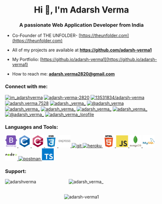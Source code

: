 <h1 align="center">Hi 👋, I'm Adarsh Verma</h1>
<h3 align="center">A passionate Web Application Developer from India</h3>

- Co-Founder of THE UNFOLDER- [https://theunfolder.com](https://theunfolder.com)

- All of my projects are available at **https://github.com/adarsh-verma1**

- My Portfiolio: [https://github.io/adarsh-verma1](https://github.io/adarsh-verma1)

- How to reach me: **adarsh.verma2820@gmail.com**

<h3 align="left">Connect with me:</h3>
<p align="left">
<a href="https://twitter.com/im_adarshverma" target="blank"><img align="center" src="https://raw.githubusercontent.com/rahuldkjain/github-profile-readme-generator/master/src/images/icons/Social/twitter.svg" alt="im_adarshverma" height="30" width="40" /></a>
<a href="https://linkedin.com/in/adarsh-verma-2820" target="blank"><img align="center" src="https://raw.githubusercontent.com/rahuldkjain/github-profile-readme-generator/master/src/images/icons/Social/linked-in-alt.svg" alt="adarsh-verma-2820" height="30" width="40" /></a>
<a href="https://stackoverflow.com/users/13531834/adarsh-verma" target="blank"><img align="center" src="https://raw.githubusercontent.com/rahuldkjain/github-profile-readme-generator/master/src/images/icons/Social/stack-overflow.svg" alt="13531834/adarsh-verma" height="30" width="40" /></a>
<a href="https://fb.com/adarsh.verma.7528" target="blank"><img align="center" src="https://raw.githubusercontent.com/rahuldkjain/github-profile-readme-generator/master/src/images/icons/Social/facebook.svg" alt="adarsh.verma.7528" height="30" width="40" /></a>
<a href="https://instagram.com/adarsh._verma_" target="blank"><img align="center" src="https://raw.githubusercontent.com/rahuldkjain/github-profile-readme-generator/master/src/images/icons/Social/instagram.svg" alt="adarsh._verma_" height="30" width="40" /></a>
<a href="https://medium.com/@adarsh_verma" target="blank"><img align="center" src="https://raw.githubusercontent.com/rahuldkjain/github-profile-readme-generator/master/src/images/icons/Social/medium.svg" alt="@adarsh_verma" height="30" width="40" /></a>
<a href="https://www.codechef.com/users/adarsh_verma_" target="blank"><img align="center" src="https://cdn.jsdelivr.net/npm/simple-icons@3.1.0/icons/codechef.svg" alt="adarsh_verma_" height="30" width="40" /></a>
<a href="https://www.hackerrank.com/adarsh_verma_" target="blank"><img align="center" src="https://raw.githubusercontent.com/rahuldkjain/github-profile-readme-generator/master/src/images/icons/Social/hackerrank.svg" alt="adarsh_verma_" height="30" width="40" /></a>
<a href="https://codeforces.com/profile/adarsh_verma_" target="blank"><img align="center" src="https://raw.githubusercontent.com/rahuldkjain/github-profile-readme-generator/master/src/images/icons/Social/codeforces.svg" alt="adarsh_verma_" height="30" width="40" /></a>
<a href="https://www.leetcode.com/adarsh_verma_" target="blank"><img align="center" src="https://raw.githubusercontent.com/rahuldkjain/github-profile-readme-generator/master/src/images/icons/Social/leet-code.svg" alt="adarsh_verma_" height="30" width="40" /></a>
<a href="https://www.hackerearth.com/@adarsh_verma_" target="blank"><img align="center" src="https://raw.githubusercontent.com/rahuldkjain/github-profile-readme-generator/master/src/images/icons/Social/hackerearth.svg" alt="@adarsh_verma_" height="30" width="40" /></a>
<a href="https://auth.geeksforgeeks.org/user/adarsh_verma_/profile" target="blank"><img align="center" src="https://raw.githubusercontent.com/rahuldkjain/github-profile-readme-generator/master/src/images/icons/Social/geeks-for-geeks.svg" alt="adarsh_verma_/profile" height="30" width="40" /></a>
</p>

<h3 align="left">Languages and Tools:</h3>
<p align="left"> <a href="https://getbootstrap.com" target="_blank" rel="noreferrer"> <img src="https://raw.githubusercontent.com/devicons/devicon/master/icons/bootstrap/bootstrap-plain-wordmark.svg" alt="bootstrap" width="40" height="40"/> </a> <a href="https://www.cprogramming.com/" target="_blank" rel="noreferrer"> <img src="https://raw.githubusercontent.com/devicons/devicon/master/icons/c/c-original.svg" alt="c" width="40" height="40"/> </a> <a href="https://www.w3schools.com/cpp/" target="_blank" rel="noreferrer"> <img src="https://raw.githubusercontent.com/devicons/devicon/master/icons/cplusplus/cplusplus-original.svg" alt="cplusplus" width="40" height="40"/> </a> <a href="https://www.w3schools.com/css/" target="_blank" rel="noreferrer"> <img src="https://raw.githubusercontent.com/devicons/devicon/master/icons/css3/css3-original-wordmark.svg" alt="css3" width="40" height="40"/> </a> <a href="https://expressjs.com" target="_blank" rel="noreferrer"> <img src="https://raw.githubusercontent.com/devicons/devicon/master/icons/express/express-original-wordmark.svg" alt="express" width="40" height="40"/> </a> <a href="https://git-scm.com/" target="_blank" rel="noreferrer"> <img src="https://www.vectorlogo.zone/logos/git-scm/git-scm-icon.svg" alt="git" width="40" height="40"/> </a> <a href="https://heroku.com" target="_blank" rel="noreferrer"> <img src="https://www.vectorlogo.zone/logos/heroku/heroku-icon.svg" alt="heroku" width="40" height="40"/> </a> <a href="https://www.w3.org/html/" target="_blank" rel="noreferrer"> <img src="https://raw.githubusercontent.com/devicons/devicon/master/icons/html5/html5-original-wordmark.svg" alt="html5" width="40" height="40"/> </a> <a href="https://developer.mozilla.org/en-US/docs/Web/JavaScript" target="_blank" rel="noreferrer"> <img src="https://raw.githubusercontent.com/devicons/devicon/master/icons/javascript/javascript-original.svg" alt="javascript" width="40" height="40"/> </a> <a href="https://www.mongodb.com/" target="_blank" rel="noreferrer"> <img src="https://raw.githubusercontent.com/devicons/devicon/master/icons/mongodb/mongodb-original-wordmark.svg" alt="mongodb" width="40" height="40"/> </a> <a href="https://www.mysql.com/" target="_blank" rel="noreferrer"> <img src="https://raw.githubusercontent.com/devicons/devicon/master/icons/mysql/mysql-original-wordmark.svg" alt="mysql" width="40" height="40"/> </a> <a href="https://nodejs.org" target="_blank" rel="noreferrer"> <img src="https://raw.githubusercontent.com/devicons/devicon/master/icons/nodejs/nodejs-original-wordmark.svg" alt="nodejs" width="40" height="40"/> </a> <a href="https://postman.com" target="_blank" rel="noreferrer"> <img src="https://www.vectorlogo.zone/logos/getpostman/getpostman-icon.svg" alt="postman" width="40" height="40"/> </a> <a href="https://www.typescriptlang.org/" target="_blank" rel="noreferrer"> <img src="https://raw.githubusercontent.com/devicons/devicon/master/icons/typescript/typescript-original.svg" alt="typescript" width="40" height="40"/> </a> </p>

<h3 align="left">Support:</h3>
<p><a href="https://www.buymeacoffee.com/adarshverma"> <img align="left" src="https://cdn.buymeacoffee.com/buttons/v2/default-yellow.png" height="50" width="210" alt="adarshverma" /></a><a href="https://ko-fi.com/adarsh_verma_"> <img align="left" src="https://cdn.ko-fi.com/cdn/kofi3.png?v=3" height="50" width="210" alt="adarsh_verma_" /></a></p><br><br>

<div align="center">
<img src="https://komarev.com/ghpvc/?username=adarsh-verma1&label=Profile%20views&color=0e75b6&style=flat" alt="adarsh-verma1" />
</div>
